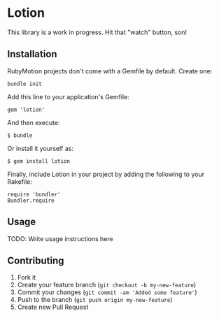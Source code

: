 # Lotion

This library is a work in progress. Hit that "watch" button, son!

## Installation

RubyMotion projects don't come with a Gemfile by default. Create one:

    bundle init

Add this line to your application's Gemfile:

    gem 'lotion'

And then execute:

    $ bundle

Or install it yourself as:

    $ gem install lotion

Finally, include Lotion in your project by adding the following to your Rakefile:

    require 'bundler'
    Bundler.require



## Usage

TODO: Write usage instructions here

## Contributing

1. Fork it
2. Create your feature branch (`git checkout -b my-new-feature`)
3. Commit your changes (`git commit -am 'Added some feature'`)
4. Push to the branch (`git push origin my-new-feature`)
5. Create new Pull Request
